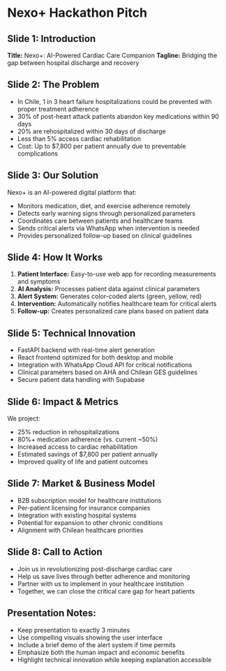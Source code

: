 # Nexo+ Hackathon Pitch

## Slide 1: Introduction
**Title:** Nexo+: AI-Powered Cardiac Care Companion
**Tagline:** Bridging the gap between hospital discharge and recovery

## Slide 2: The Problem
- In Chile, 1 in 3 heart failure hospitalizations could be prevented with proper treatment adherence
- 30% of post-heart attack patients abandon key medications within 90 days
- 20% are rehospitalized within 30 days of discharge
- Less than 5% access cardiac rehabilitation
- Cost: Up to $7,800 per patient annually due to preventable complications

## Slide 3: Our Solution
Nexo+ is an AI-powered digital platform that:
- Monitors medication, diet, and exercise adherence remotely
- Detects early warning signs through personalized parameters
- Coordinates care between patients and healthcare teams
- Sends critical alerts via WhatsApp when intervention is needed
- Provides personalized follow-up based on clinical guidelines

## Slide 4: How It Works
1. **Patient Interface:** Easy-to-use web app for recording measurements and symptoms
2. **AI Analysis:** Processes patient data against clinical parameters
3. **Alert System:** Generates color-coded alerts (green, yellow, red)
4. **Intervention:** Automatically notifies healthcare team for critical alerts
5. **Follow-up:** Creates personalized care plans based on patient data

## Slide 5: Technical Innovation
- FastAPI backend with real-time alert generation
- React frontend optimized for both desktop and mobile
- Integration with WhatsApp Cloud API for critical notifications
- Clinical parameters based on AHA and Chilean GES guidelines
- Secure patient data handling with Supabase

## Slide 6: Impact & Metrics
We project:
- 25% reduction in rehospitalizations
- 80%+ medication adherence (vs. current ~50%)
- Increased access to cardiac rehabilitation
- Estimated savings of $7,800 per patient annually
- Improved quality of life and patient outcomes

## Slide 7: Market & Business Model
- B2B subscription model for healthcare institutions
- Per-patient licensing for insurance companies
- Integration with existing hospital systems
- Potential for expansion to other chronic conditions
- Alignment with Chilean healthcare priorities

## Slide 8: Call to Action
- Join us in revolutionizing post-discharge cardiac care
- Help us save lives through better adherence and monitoring
- Partner with us to implement in your healthcare institution
- Together, we can close the critical care gap for heart patients

## Presentation Notes:
- Keep presentation to exactly 3 minutes
- Use compelling visuals showing the user interface
- Include a brief demo of the alert system if time permits
- Emphasize both the human impact and economic benefits
- Highlight technical innovation while keeping explanation accessible

